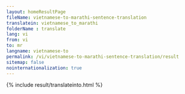 ```yaml
---
layout: homeResultPage
fileName: vietnamese-to-marathi-sentence-translation
translatein: vietnamese_to_marathi
folderName : translate
lang: vi
from: vi
to: mr
langname: vietnamese-to
permalink: /vi/vietnamese-to-marathi-sentence-translation/result
sitemap: false
nointernationalization: true
---
```

{% include result/translateinto.html %}

<script src="/js/result/translation.js" data-foldername="{{page.folderName}}" data-lang="{{page.lang}}"></script>
